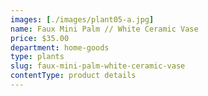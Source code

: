 ```yaml
---
images: [./images/plant05-a.jpg]
name: Faux Mini Palm // White Ceramic Vase
price: $35.00
department: home-goods
type: plants
slug: faux-mini-palm-white-ceramic-vase
contentType: product details
---
```

